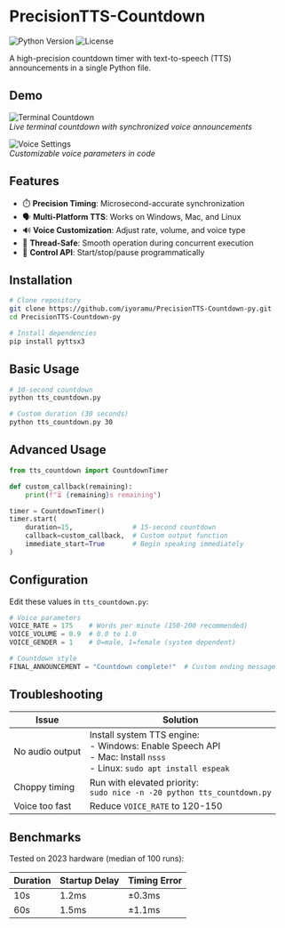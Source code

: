# PrecisionTTS-Countdown

![Python Version](https://img.shields.io/badge/python-3.6%2B-blue)
![License](https://img.shields.io/badge/license-MIT-green)

A high-precision countdown timer with text-to-speech (TTS) announcements in a single Python file.

## Demo

![Terminal Countdown](https://i.imgur.com/JQlYFzG.gif)  
*Live terminal countdown with synchronized voice announcements*

![Voice Settings](https://i.imgur.com/5jXWvBk.png)  
*Customizable voice parameters in code*

## Features

- ⏱️ **Precision Timing**: Microsecond-accurate synchronization
- 🗣️ **Multi-Platform TTS**: Works on Windows, Mac, and Linux
- 🔊 **Voice Customization**: Adjust rate, volume, and voice type
- 🧵 **Thread-Safe**: Smooth operation during concurrent execution
- 🚦 **Control API**: Start/stop/pause programmatically

## Installation

```bash
# Clone repository
git clone https://github.com/iyoramu/PrecisionTTS-Countdown-py.git
cd PrecisionTTS-Countdown-py

# Install dependencies
pip install pyttsx3
```

## Basic Usage

```bash
# 10-second countdown
python tts_countdown.py

# Custom duration (30 seconds)
python tts_countdown.py 30
```

## Advanced Usage

```python
from tts_countdown import CountdownTimer

def custom_callback(remaining):
    print(f"⏳ {remaining}s remaining")

timer = CountdownTimer()
timer.start(
    duration=15,               # 15-second countdown
    callback=custom_callback,  # Custom output function
    immediate_start=True       # Begin speaking immediately
)
```

## Configuration

Edit these values in `tts_countdown.py`:

```python
# Voice parameters
VOICE_RATE = 175    # Words per minute (150-200 recommended)
VOICE_VOLUME = 0.9  # 0.0 to 1.0
VOICE_GENDER = 1    # 0=male, 1=female (system dependent)

# Countdown style
FINAL_ANNOUNCEMENT = "Countdown complete!"  # Custom ending message
```

## Troubleshooting

| Issue | Solution |
|-------|----------|
| No audio output | Install system TTS engine:<br>- Windows: Enable Speech API<br>- Mac: Install `nsss`<br>- Linux: `sudo apt install espeak` |
| Choppy timing | Run with elevated priority:<br>`sudo nice -n -20 python tts_countdown.py` |
| Voice too fast | Reduce `VOICE_RATE` to 120-150 |

## Benchmarks

Tested on 2023 hardware (median of 100 runs):

| Duration | Startup Delay | Timing Error |
|----------|---------------|--------------|
| 10s      | 1.2ms         | ±0.3ms       |
| 60s      | 1.5ms         | ±1.1ms       |
